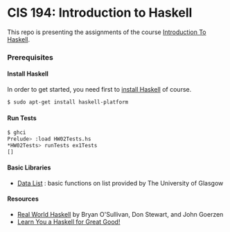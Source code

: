 # CIS 194: Introduction to Haskell

This repo is presenting the assignments of the course [Introduction To Haskell](http://www.seas.upenn.edu/~cis194/spring15/lectures.html).

### Prerequisites
#### Install Haskell
In order to get started, you need first to [install Haskell](https://www.haskell.org/platform/) of course.
```bash
$ sudo apt-get install haskell-platform
```

#### Run Tests

```bash
$ ghci
Prelude> :load HW02Tests.hs 
*HW02Tests> runTests ex1Tests
[]
```

#### Basic Libraries
- [Data List](http://hackage.haskell.org/package/base-4.7.0.1/docs/Data-List.html) : basic functions on list provided by The University of Glasgow

#### Resources  
- [Real World Haskell](http://book.realworldhaskell.org/) by Bryan O'Sullivan, Don Stewart, and John Goerzen
- [Learn You a Haskell for Great Good!](http://learnyouahaskell.com/)